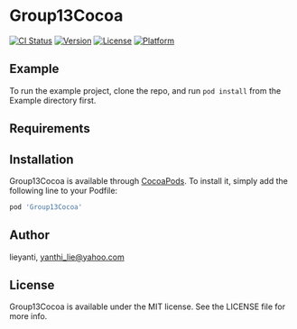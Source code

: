 # Group13Cocoa

[![CI Status](https://img.shields.io/travis/lieyanti/Group13Cocoa.svg?style=flat)](https://travis-ci.org/lieyanti/Group13Cocoa)
[![Version](https://img.shields.io/cocoapods/v/Group13Cocoa.svg?style=flat)](https://cocoapods.org/pods/Group13Cocoa)
[![License](https://img.shields.io/cocoapods/l/Group13Cocoa.svg?style=flat)](https://cocoapods.org/pods/Group13Cocoa)
[![Platform](https://img.shields.io/cocoapods/p/Group13Cocoa.svg?style=flat)](https://cocoapods.org/pods/Group13Cocoa)

## Example

To run the example project, clone the repo, and run `pod install` from the Example directory first.

## Requirements

## Installation

Group13Cocoa is available through [CocoaPods](https://cocoapods.org). To install
it, simply add the following line to your Podfile:

```ruby
pod 'Group13Cocoa'
```

## Author

lieyanti, yanthi_lie@yahoo.com

## License

Group13Cocoa is available under the MIT license. See the LICENSE file for more info.
